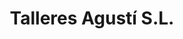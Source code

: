 ---
title: "Talleres Agustí S.L."
url: /burriana/talleres-agusti-s-l/
shop: reparación de automóviles
---